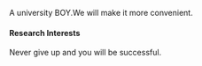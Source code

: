 



A university BOY.We will make it more convenient. 


#### Research Interests
Never give up and you will be successful.

